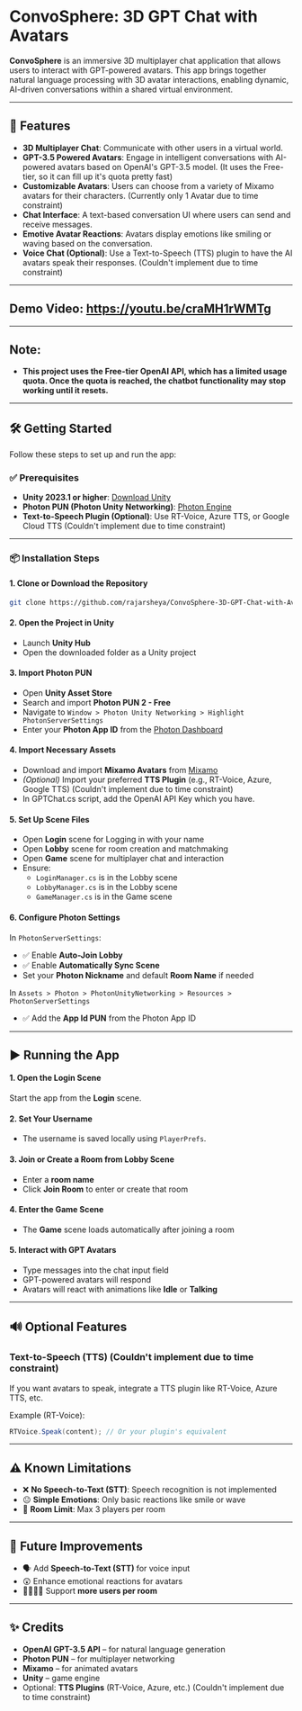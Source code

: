 # ConvoSphere: 3D GPT Chat with Avatars

**ConvoSphere** is an immersive 3D multiplayer chat application that allows users to interact with GPT-powered avatars. This app brings together natural language processing with 3D avatar interactions, enabling dynamic, AI-driven conversations within a shared virtual environment.

---

## 🚀 Features

- **3D Multiplayer Chat**: Communicate with other users in a virtual world.
- **GPT-3.5 Powered Avatars**: Engage in intelligent conversations with AI-powered avatars based on OpenAI's GPT-3.5 model. (It uses the Free-tier, so it can fill up it's quota pretty fast)
- **Customizable Avatars**: Users can choose from a variety of Mixamo avatars for their characters. (Currently only 1 Avatar due to time constraint)
- **Chat Interface**: A text-based conversation UI where users can send and receive messages.
- **Emotive Avatar Reactions**: Avatars display emotions like smiling or waving based on the conversation.
- **Voice Chat (Optional)**: Use a Text-to-Speech (TTS) plugin to have the AI avatars speak their responses. (Couldn't implement due to time constraint)

---

## Demo Video: https://youtu.be/craMH1rWMTg

---

## Note: 

-  **This project uses the Free-tier OpenAI API, which has a limited usage quota. Once the quota is reached, the chatbot functionality may stop working until it resets.**

---

## 🛠️ Getting Started

Follow these steps to set up and run the app:

### ✅ Prerequisites

- **Unity 2023.1 or higher**: [Download Unity](https://unity.com/)
- **Photon PUN (Photon Unity Networking)**: [Photon Engine](https://www.photonengine.com/en-US/PUN)
- **Text-to-Speech Plugin (Optional)**: Use RT-Voice, Azure TTS, or Google Cloud TTS (Couldn't implement due to time constraint)

---

### 📦 Installation Steps

#### 1. Clone or Download the Repository

```bash
git clone https://github.com/rajarsheya/ConvoSphere-3D-GPT-Chat-with-Avatars
```

#### 2. Open the Project in Unity

- Launch **Unity Hub**
- Open the downloaded folder as a Unity project

#### 3. Import Photon PUN

- Open **Unity Asset Store**
- Search and import **Photon PUN 2 - Free**
- Navigate to `Window > Photon Unity Networking > Highlight PhotonServerSettings`
- Enter your **Photon App ID** from the [Photon Dashboard](https://dashboard.photonengine.com/)

#### 4. Import Necessary Assets

- Download and import **Mixamo Avatars** from [Mixamo](https://www.mixamo.com/)
- *(Optional)* Import your preferred **TTS Plugin** (e.g., RT-Voice, Azure, Google TTS) (Couldn't implement due to time constraint)
- In GPTChat.cs script, add the OpenAI API Key which you have.

#### 5. Set Up Scene Files

- Open **Login** scene for Logging in with your name
- Open **Lobby** scene for room creation and matchmaking
- Open **Game** scene for multiplayer chat and interaction
- Ensure:
  - `LoginManager.cs` is in the Lobby scene
  - `LobbyManager.cs` is in the Lobby scene
  - `GameManager.cs` is in the Game scene

#### 6. Configure Photon Settings

In `PhotonServerSettings`:

- ✅ Enable **Auto-Join Lobby**
- ✅ Enable **Automatically Sync Scene**
- Set your **Photon Nickname** and default **Room Name** if needed

In `Assets > Photon > PhotonUnityNetworking > Resources > PhotonServerSettings`
- ✅ Add the **App Id PUN** from the Photon App ID
---

## ▶️ Running the App

#### 1. Open the Login Scene

Start the app from the **Login** scene.

#### 2. Set Your Username

- The username is saved locally using `PlayerPrefs`.

#### 3. Join or Create a Room from Lobby Scene

- Enter a **room name**
- Click **Join Room** to enter or create that room

#### 4. Enter the Game Scene

- The **Game** scene loads automatically after joining a room

#### 5. Interact with GPT Avatars

- Type messages into the chat input field
- GPT-powered avatars will respond
- Avatars will react with animations like **Idle** or **Talking**

---

## 🔊 Optional Features 

### Text-to-Speech (TTS) (Couldn't implement due to time constraint)

If you want avatars to speak, integrate a TTS plugin like RT-Voice, Azure TTS, etc.

Example (RT-Voice):

```csharp
RTVoice.Speak(content); // Or your plugin's equivalent
```

---

## ⚠️ Known Limitations

- ❌ **No Speech-to-Text (STT)**: Speech recognition is not implemented
- 😐 **Simple Emotions**: Only basic reactions like smile or wave
- 👥 **Room Limit**: Max 3 players per room

---

## 🔮 Future Improvements

- 🗣️ Add **Speech-to-Text (STT)** for voice input
- 😲 Enhance emotional reactions for avatars
- 👨‍👩‍👧‍👦 Support **more users per room**

---

## ✨ Credits

- **OpenAI GPT-3.5 API** – for natural language generation  
- **Photon PUN** – for multiplayer networking  
- **Mixamo** – for animated avatars  
- **Unity** – game engine  
- Optional: **TTS Plugins** (RT-Voice, Azure, etc.) (Couldn't implement due to time constraint)
